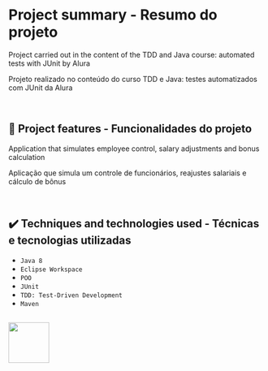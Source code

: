 # Project summary - Resumo do projeto
Project carried out in the content of the TDD and Java course: automated tests with JUnit by Alura

Projeto realizado no conteúdo do curso TDD e Java: testes automatizados com JUnit da Alura


&nbsp;

## 🔨 Project features - Funcionalidades do projeto
Application that simulates employee control, salary adjustments and bonus calculation

Aplicação que simula um controle de funcionários, reajustes salariais e cálculo de bônus


&nbsp;

## ✔️ Techniques and technologies used - Técnicas e tecnologias utilizadas

- ``Java 8``
- ``Eclipse Workspace``
- ``POO``
- ``JUnit``
- ``TDD: Test-Driven Development``
- ``Maven``


##
<img src="https://cdn.jsdelivr.net/gh/devicons/devicon/icons/java/java-original-wordmark.svg" width="80" height="80"/>
